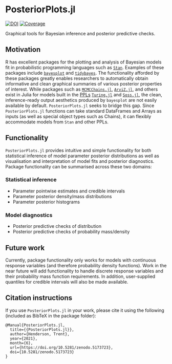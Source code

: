 # PosteriorPlots.jl

[![DOI](https://zenodo.org/badge/386667603.svg)](https://zenodo.org/badge/latestdoi/386667603)
[![Coverage](https://codecov.io/gh/hendersontrent/PosteriorPlots.jl/branch/master/graph/badge.svg)](https://codecov.io/gh/hendersontrent/PosteriorPlots.jl)

Graphical tools for Bayesian inference and posterior predictive checks.

## Motivation

R has excellent packages for the plotting and analysis of Bayesian models fit in probabilistic programming languages such as [`Stan`](https://mc-stan.org). Examples of these packages include [`bayesplot`](http://mc-stan.org/bayesplot/) and [`tidybayes`](http://mjskay.github.io/tidybayes/). The functionality afforded by these packages greatly enables researchers to automatically obtain informative and clean graphical summaries of various posterior properties of interest. While packages such as [`MCMCChains.jl`](https://turinglang.github.io/MCMCChains.jl/dev/), [`ArviZ.jl`](https://arviz-devs.github.io/ArviZ.jl/stable/), and others exist in Julia for models built in the [PPLs](https://en.wikipedia.org/wiki/Probabilistic_programming) [`Turing.jl`](https://turing.ml/stable/) and [`Soss.jl`](https://github.com/cscherrer/Soss.jl), the clean, inference-ready output aesthetics produced by `bayesplot` are not easily available by default. `PosteriorPlots.jl` seeks to bridge this gap. Since `PosteriorPlots.jl` functions can take standard DataFrames and Arrays as inputs (as well as special object types such as Chains), it can flexibly accommodate models from `Stan` and other PPLs.

## Functionality

`PosteriorPlots.jl` provides intuitive and simple functionality for both statistical inference of model parameter posterior distributions as well as visualisation and interpretation of model fits and posterior diagnostics. Package functionality can be summarised across these two domains:

### Statistical inference

* Parameter pointwise estimates and credible intervals
* Parameter posterior density/mass distributions
* Parameter posterior histograms

### Model diagnostics

* Posterior predictive checks of distribution
* Posterior predictive checks of probability mass/density

## Future work

Currently, package functionality only works for models with continuous response variables (and therefore probability density functions). Work in the near future will add functionality to handle discrete response variables and their probability mass function requirements. In addition, user-supplied quantiles for credible intervals will also be made available.

## Citation instructions

If you use `PosteriorPlots.jl` in your work, please cite it using the following (included as BibTeX in the package folder):

```
@Manual{PosteriorPlots.jl,
  title={{PosteriorPlots.jl}},
  author={Henderson, Trent},
  year={2021},
  month={6},
  url={https://doi.org/10.5281/zenodo.5173723},
  doi={10.5281/zenodo.5173723}
}
```
